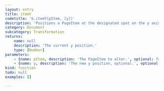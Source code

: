 ```yaml
---
layout: entry
title: itemY
codetitle: 'b.itemY(pItem, [y])'
description: 'Positions a PageItem at the designated spot on the y axis. If no y argument is given the current y position is returned.'
category: Document
subcategory: Transformation
returns:
    name: null
    description: 'The current y position.'
    type: [Number]
parameters:
    - {name: pItem, description: 'The PageItem to alter.', optional: false, type: [PageItem]}
    - {name: y, description: 'The new y position, optional.', optional: true, type: [Number]}
kind: function
todo: null
examples: []

---
```

